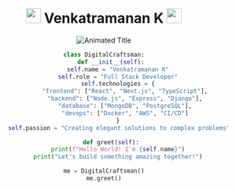 <!-- Animated Gradient Header -->
<h1 align="center">
  <img src="https://media.giphy.com/media/hvRJCLFzcasrR4ia7z/giphy.gif" width="30px"/>
  <span class="gradient-text">Venkatramanan K</span>
  <img src="https://media.giphy.com/media/hvRJCLFzcasrR4ia7z/giphy.gif" width="30px"/>
</h1>

<!-- Animated Typing Subtitle -->
<div align="center">
  <img src="https://readme-typing-svg.demolab.com?font=Fira+Code&weight=600&size=22&pause=1000&color=00F7FF&center=true&vCenter=true&width=500&lines=Digital+Alchemist+%E2%9A%99%EF%B8%8F;Full+Stack+Architect+%F0%9F%9A%80;Code+Poet+%F0%9F%8E%A8;Turning+Coffee+into+Code+%E2%98%95%EF%B8%8F" alt="Animated Title" />
</div>

<!-- Animated Python Code Block -->
<div align="center">
  
  ```python
  class DigitalCraftsman:
      def __init__(self):
          self.name = "Venkatramanan K"
          self.role = "Full Stack Developer"
          self.technologies = {
              "frontend": ["React", "Next.js", "TypeScript"],
              "backend": ["Node.js", "Express", "Django"],
              "database": ["MongoDB", "PostgreSQL"],
              "devops": ["Docker", "AWS", "CI/CD"]
          }
          self.passion = "Creating elegant solutions to complex problems"
  
      def greet(self):
          print(f"Hello World! I'm {self.name}")
          print("Let's build something amazing together!")
  
  me = DigitalCraftsman()
  me.greet()
